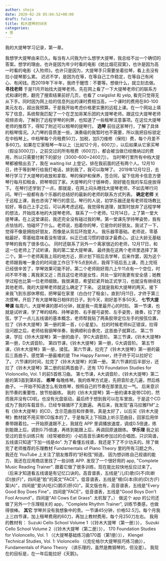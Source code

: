```yaml
---
author: shojo
date: 2020-02-28 05:04:52+00:00
draft: false
title: 和大提琴的50天
categories:
- 思
---
```


我的大提琴学习记录，第一章。

我想学大提琴由来已久。每当有人问我为什么想学大提琴，我总给不出一个确切的答案。想学的理由，也许是因为年少时看的电影《她比烟花寂寞》，也许是因为高一时看的电影《入殓师》。也许只是因为，大提琴手只需要坐着拉琴，看上去没有拉小提琴那么累。
迟迟不学，是因为在等，在等自己工作稳定，在等自己有闲心、有闲钱。而2019年下半年，我终于醒悟：不要等。想做什么，就立刻去做。
**寻找老师**
于是11月开始找大提琴老师。先在网上看了一下大提琴老师们的联系方式和课时费，翻完了搜索结果前好几页，也看了 craigslist 和 yelp, 看完只觉得无从下手。同时因为网上给的信息列出的课时费相当高，一个课时的费用在80-100美元左右，超出我预算。于是我开始考虑价格更实惠的远程上课。在一个网站上填写了信息，系统帮我匹配了一个在芝加哥某乐团的大提琴老师。跟这位大提琴老师视频咨询，了解到了远程学琴的利弊，也知道了一些租琴注意事项。在这位大提琴老师的推荐下，得知了附近可以租琴的提琴行。
**选琴**
前往这家琴行，了解了具体的租琴情况。入门琴的音质差一些，演奏级的我暂时也不需要，所以我把目标锁定在中档琴上。中档琴每个月租费50刀，加税，加5刀维修（保险）费，每个月差不多60刀。如果在它家租琴一年以上（比如12个月，600刀），以后如果从它家买琴（假设3000刀），之前交过的所有租费（600刀），都会被当做已经缴纳过的费用，所以只需要付剩下的部分（3000-600=2400刀）。
当时琴行里所有中档大提琴都被租出去了，我在 waiting list 上登记，排在我前面的还有两个人。12月10日，终于等到琴行给我打电话，排到我了，我可以取琴了。
2019年12月12日，去琴行学习了大提琴的收放和拿取、琴的保护和保养，签合同，留下信用卡信息方便琴行每月扣租金，把琴带回了家。大提琴的尺寸很神奇，刚好能在我的车后座放得下。
在琴行还学到了一点，那就是，在网上闷头瞎找大提琴老师，不如去琴行问问。琴行一般都有各个乐器的总结好的最新的老师的联系方式列表。
**确定老师**
关于远程上课，我也咨询了琴行的意见。琴行的人说，初学乐器还是有老师现场教比较好，等自己上手之后，可以再考虑远程。我觉得有道理，就暂时放弃了远程学琴的想法，开始找本地的大提琴老师。
联系了一个老师。12月14日，上了第一堂大提琴课。在上这堂课前，我还完全没有碰过我的琴。第一堂课先学持琴姿势，我有点怯怯的，怕碰坏了什么。老师说，抱着你的琴，它是你的好朋友。我试了一下，觉得不像是拥抱好朋友，而像是从背后环抱爱人。
我乐器零基础。老师说，零基础最好，零基础意味着没有错误，纠正已成习惯的错误才最费心。这让大龄无基础学琴的我有了很多信心。
同时还联系了另外一个离家很近的老师，12月17日，和这一位老师上了试听课，我的第二堂大提琴课。
最终我在这两个老师里选择了第二个。第一个老师离我上班的地方近，原计划下班后去学琴，后来作罢，因为这个老师跟我唯一重合的时间是工作日下午5点到6点，我得下班后去上课，而上完班已经很辛苦了，学琴效果可能不好。第二个老师刚好周六上午11点有一个空位，时间不早不晚；离我家又近；而且这位老师是女性，共处一室时我更有安全感；她教学过程也比第一位老师细致。我很满意，希望赶紧开始正式学习，也就没有继续找其他老师。我的大提琴老师就这么确定了下来。
这就是我和大提琴的两天。接下来我飞到东部休寒假，把琴留在家里（白白付了租金）。直到1月11日，才终于第三次摸琴，开启了有大提琴每日相伴的日子。到今天，刚好差不多50天。
**七节大提琴课**
每周六，大提琴课的那45分钟，就是我一周里最开心的时刻。
第一节课，也就是试听课，学了琴的结构、持琴姿势、右手握弓姿势、左手姿势，拨奏，拉了空弦，学了一点儿五线谱的基本概念，老师帮我贴了两条胶带定位左手的按弦位置，拉了《铃木大提琴》第一册的第一首，《小星星》。
拉的时候老师纠正错误，拉得没问题之后，老师给我钢琴伴奏，我俩顺利合奏完，这首曲子就算过。
第二节课，学拉《铃木大提琴》第一册的曲子，学C大调音阶。
第三节课，《铃木大提琴》第一册，D大调音阶。
第四节课，《铃木大提琴》第一册，G大调音阶。
第五节课，《铃木大提琴》第一册，揉弦。
第六节课，拉完了《铃木大提琴》第一册的最后三首曲子。感觉第一册最难的是 The Happy Farmer，终于终于可以拉好它了。
六节课的时间，拉完了《铃木大提琴》的第一册。
第六节课的后半部分，还拉了《铃木大提琴》第二册的前两首曲子，还有 170 Foundation Studies for Violoncello, Vol. 1 的前5首练习曲。
第七节课，A大调音阶，《铃木大提琴》第二册的第3首到第8首。
**练琴**
每晚练琴。我的练琴方式是，先把音阶走几遍，然后练曲子。
一开始不知道怎么有效练琴，按照自己的节奏在那里乱拉一气。
后来意识到节奏的重要性，放节拍器练。
我的《铃木大提琴》第一册的课本是带CD的，然而我并没有CD机，也没有光盘驱动，最后终于想到我可以在车里放。于是这个CD成为了我的车载音乐，已经专辑循环了无数遍。
再后来，我发现“喜马拉雅FM”上有《铃木大提琴》的CD，含示范曲目和伴奏带。真是太好了，以后买《铃木大提琴》教材就不用买带CD版本的了。于是每天上下班路上听示范曲目，回家后用伴奏带跟着拉。一开始原速跟不上，我就在 APP 里调播放速度，调成0.5倍速，练到能跟上后，调到0.75倍速，再练到能跟上后，再调回原速跟练。
**学乐理**
我之前受过的音乐训练只有（经常被砍的）小初高音乐课和参加过的合唱团，只识简谱，五线谱只知道“下加一线是do”.
为了看懂五线谱，我还是下了不少功夫的。除了做完了老师推荐的乐理教材 Fundamentals of Piano Theory 里的所有习题之外，我还在 YouTube 上关注了朋友推荐的“好和弦”频道。
因为想训练自己视谱的能力，我还在应用商店里找了一些训练 APP. 发现了一个很好用的 app, "Complete Music Reading Trainer". 跟着它做了很多训练，现在能比较快地反应过来了。
（后来才知道看五线谱是有记忆口诀的。高音谱表，五线是"儿(E)歌(G)不(B)断(D)放(F)"，四间是"脸"的英文"FACE"。低音谱表，五线是"根(G)本(B)的(D)方(F)案(A)"，四间是"爱(A)吃(C)鹅(E)肝(G)"。英文版也有，高音谱表，五线是"Every Good Boy Does Fine"，四间是"FACE"。低音谱表，五线是"Good Boys Don't Fool Around"，四间是"All Cows Eat Grass". 太机智了。）
做这个 app 的公司还做了另外一个乐理相关的 app，"Complete Rhythm Trainer", 训练节奏感，也做得很棒。
**其它**
学琴并没有我想象中的贵。一节课45分钟，价格52.5刀。每个月我上三四节课，加上租琴费用的60刀，再加上教材费用，每个月250刀左右。
我用的教材有：
Suzuki Cello School Volume 1（《铃木大提琴（第一册）》），
Suzuki Cello School Volume 2（《铃木大提琴（第二册）》），
170 Foundation Studies for Violoncello, Vol. 1 （《大提琴基础练习曲170首（第1册）》），
Klengel Technical Studies, Vol. 1: Violoncello （《克伦格尔大提琴技巧练习曲》），
Fundamentals of Piano Theory （讲乐理的，虽然是教钢琴的，但没差）。
我现在的目标是，在一年后能拉好《天鹅》。
